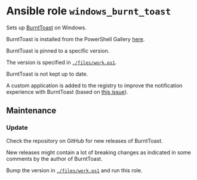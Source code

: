 # Ansible role `windows_burnt_toast`

Sets up [BurntToast](https://github.com/Windos/BurntToast) on Windows.

BurntToast is installed from the PowerShell Gallery
[here](https://www.powershellgallery.com/packages/BurntToast).

BurntToast is pinned to a specific version.

The version is specified in [`./files/work.ps1`](./files/work.ps1).

BurntToast is not kept up to date.

A custom application is added to the registry
to improve the notification experience with BurntToast
(based on [this issue](https://github.com/Windos/BurntToast/issues/236)).

## Maintenance

### Update

Check the repository on GitHub for new releases of BurntToast.

New releases might contain a lot of breaking changes as indicated in some
comments by the author of BurntToast.

Bump the version in [`./files/work.ps1`](./files/work.ps1) and run this role.
